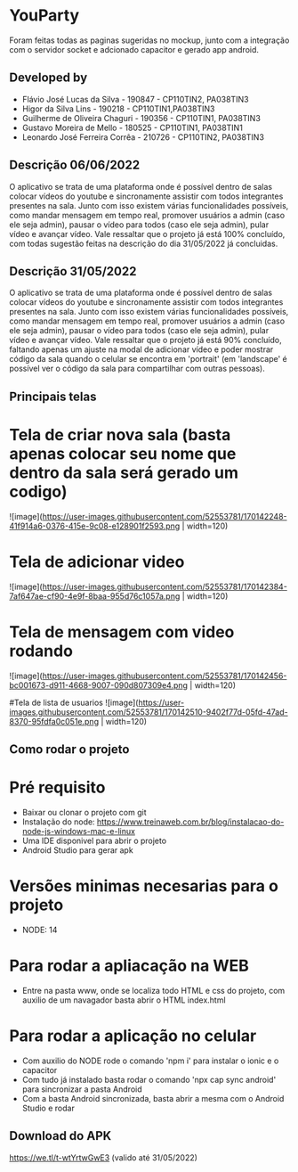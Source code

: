 
# YouParty

Foram feitas todas as paginas sugeridas no mockup, junto com a integração com o servidor socket 
e adcionado capacitor e gerado app android. 

## Developed by
- Flávio José Lucas da Silva - 190847 - CP110TIN2, PA038TIN3
- Higor da Silva Lins - 190218 - CP110TIN1,PA038TIN3
- Guilherme de Oliveira Chaguri - 190356 - CP110TIN1, PA038TIN3
- Gustavo Moreira de Mello - 180525 - CP110TIN1, PA038TIN1
- Leonardo José Ferreira Corrêa - 210726 - CP110TIN2, PA038TIN3

## Descrição 06/06/2022

O aplicativo se trata de uma plataforma onde é possível dentro de salas colocar vídeos do youtube e sincronamente assistir com todos integrantes presentes na sala. Junto com isso existem várias funcionalidades possíveis, como mandar mensagem em tempo real, promover usuários a admin (caso ele seja admin), pausar o vídeo para todos (caso ele seja admin), pular vídeo e avançar vídeo. Vale ressaltar que o projeto já está 100% concluído, com todas sugestão feitas na descrição do dia 31/05/2022 já concluidas. 

## Descrição 31/05/2022

O aplicativo se trata de uma plataforma onde é possível dentro de salas colocar vídeos do youtube e sincronamente assistir com todos integrantes presentes na sala. Junto com isso existem várias funcionalidades possíveis, como mandar mensagem em tempo real, promover usuários a admin (caso ele seja admin), pausar o vídeo para todos (caso ele seja admin), pular vídeo e avançar vídeo. Vale ressaltar que o projeto já está 90% concluído, faltando apenas um ajuste na modal de adicionar vídeo e poder mostrar código da sala quando o celular se encontra em 'portrait' (em 'landscape' é possível ver o código da sala para compartilhar com outras pessoas).

## Principais telas

# Tela de criar nova sala (basta apenas colocar seu nome que dentro da sala será gerado um codigo)
![image](https://user-images.githubusercontent.com/52553781/170142248-41f914a6-0376-415e-9c08-e128901f2593.png | width=120)

# Tela de adicionar video 
![image](https://user-images.githubusercontent.com/52553781/170142384-7af647ae-cf90-4e9f-8baa-955d76c1057a.png | width=120)

# Tela de mensagem com video rodando
![image](https://user-images.githubusercontent.com/52553781/170142456-bc001673-d911-4668-9007-090d807309e4.png | width=120)

#Tela de lista de usuarios
![image](https://user-images.githubusercontent.com/52553781/170142510-9402f77d-05fd-47ad-8370-95fdfa0c051e.png | width=120)

## Como rodar o projeto

# Pré requisito

- Baixar ou clonar o projeto com git
- Instalação do node: https://www.treinaweb.com.br/blog/instalacao-do-node-js-windows-mac-e-linux
- Uma IDE disponivel para abrir o projeto
- Android Studio para gerar apk

# Versões minimas necesarias para o projeto

- NODE: 14

# Para rodar a apliacação na WEB

- Entre na pasta www, onde se localiza todo HTML e css do projeto, com auxilio de um navagador basta abrir o HTML index.html

# Para rodar a aplicação no celular

- Com auxilio do NODE rode o comando 'npm i' para instalar o ionic e o capacitor
- Com tudo já instalado basta rodar o comando 'npx cap sync android' para sincronizar a pasta Android
- Com a basta Android sincronizada, basta abrir a mesma com o Android Studio e rodar

## Download do APK

https://we.tl/t-wtYrtwGwE3 (valido até 31/05/2022)




